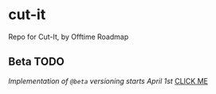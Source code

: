 # cut-it
 Repo for Cut-It, by Offtime Roadmap

## Beta TODO
*Implementation of ``@beta`` versioning starts April 1st*
[CLICK ME](https://offtime.gitbook.io/cut-it/)
